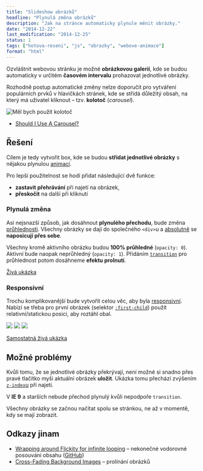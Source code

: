 ```yaml
---
title: "Slideshow obrázků"
headline: "Plynulá změna obrázků"
description: "Jak na stránce automaticky plynule měnit obrázky."
date: "2014-12-22"
last_modification: "2014-12-25"
status: 1
tags: ["hotova-reseni", "js", "obrazky", "webove-animace"]
format: "html"
---
```


<p>Ozvláštnit webovou stránku je možné <b>obrázkovou galerií</b>, kde se budou automaticky v určitém <b>časovém intervalu</b> prohazovat jednotlivé obrázky.</p>

<p>Rozhodně postup automatické změny nelze doporučit pro vytváření populárních prvků v hlavičkách stránek, kde se střídá důležitý obsah, na který má uživatel kliknout – tzv. <b>kolotoč</b> (<i>carousel</i>).</p>

<p><img src="/files/slideshow-obrazku/kolotoc.png" alt="Měl bych použít kolotoč" class="border"></p>

<div class="external-content">
  <ul>
    <li><a href="http://shouldiuseacarousel.com/">Should I Use A Carousel?</a></li>
  </ul>
</div>
































<h2 id="reseni">Řešení</h2>

<p>Cílem je tedy vytvořit box, kde se budou <b>střídat jednotlivé obrázky</b> s nějakou plynulou <a href="/webove-animace">animací</a>.</p>

<p>Pro lepší použitelnost se hodí přidat následující dvě funkce:</p>

<ul>
  <li><b>zastavit přehrávání</b> při najetí na obrázek,</li>
  
  <li><b>přeskočit</b> na další při kliknutí</li>
</ul>

<h3 id="zmena">Plynulá změna</h3>

<p>Asi nejsnazší způsob, jak dosáhnout <b>plynulého přechodu</b>, bude změna <a href="/opacity">průhlednosti</a>. Všechny obrázky se dají do společného <code>&lt;div></code>u a <a href="/position#absolute">absolutně</a> se <b>naposicují přes sebe</b>.</p>

<p>Všechny kromě aktivního obrázku budou <b>100% průhledné</b> (<code>opacity: 0</code>). Aktivní bude naopak neprůhledný (<code>opacity: 1</code>). Přidáním <a href="/transition"><code>transition</code></a> pro průhlednost potom dosáhneme <b>efektu prolnutí</b>.</p>

<p><a href="http://kod.djpw.cz/qzib">Živá ukázka</a></p>


<h3 id="responsivni">Responsivní</h3>

<p>Trochu komplikovanější bude vytvořit celou věc, aby byla <a href="/responsive">responsivní</a>. Nabízí se třeba pro první obrázek (selektor <a href="/first-last-child"><code>:first-child</code></a>) použít relativní/statickou posici, aby roztáhl obal.</p>

<div class="live">
<style>
.slideshow {
    width: 600px;
    position: relative;
    max-width: 100%;
}

.slideshow img {
    position: absolute;
    top: 0;
    left: 0;
    width: 100%;
    height: 100%;
    opacity: 0;
    filter: alpha(opacity=0);
    transition: opacity .4s;
}

.slideshow .show {
    opacity: 1;
    filter: alpha(opacity=100);
}

.slideshow .stoped {
    z-index: 1;
}

.slideshow :first-child {
    position: relative; 
    display: block;
}
</style>

<div class="slideshow">
    <img src="http://lorempixel.com/600/300/0" class="show"><!-- první obrázek -->
    <img src="http://lorempixel.com/600/300/0/0">
    <img src="http://lorempixel.com/600/300/0/0/0">
</div>
<script>
(function(el, time) {
    var timer;
    var active = 0;
    var img = el.querySelectorAll("img");
    var imgCount = img.length;
    
    function change() {
        img[active].className = "";
      
        if (active == (imgCount - 1)) {
            active = 0;
        }
        else {
            active = active + 1;
        }
        img[active].className = "show";
    }
    
    timer = setInterval(change, time);
    
    el.onmouseover = function() {
        clearInterval(timer);
        img[active].className = "show stoped";
    };
    el.onmouseout = function() {
        timer = setInterval(change, time);
    };    
    el.onclick = change;
})(
    document.querySelector(".slideshow"), 
    3 * 1000 // Doba jednoho obrázku v milisekundách
);
</script>
</div>

<p><a href="http://kod.djpw.cz/rzib">Samostatná živá ukázka</a></p>


<h2 id="problemy">Možné problémy</h2>

<p>Kvůli tomu, že se jednotlivé obrázky překrývají, není možné si snadno přes pravé tlačítko myši aktuální obrázek <b>uložit</b>. Ukázka tomu přechází zvýšením <a href="/position#z-index"><code>z-index</code>u</a> při najetí.</p>

<p>V <b>IE 9</b> a starších nebude přechod plynulý kvůli nepodpoře <code>transition</code>.</p>

<p>Všechny obrázky se začnou načítat spolu se stránkou, ne až v momentě, kdy se mají zobrazit.</p>

<h2 id="odkazy">Odkazy jinam</h2>

<ul>
  <li><a href="http://metafizzy.co/blog/wrapping-around/">Wrapping around Flickity for infinite looping</a> – nekonečné vodorovné posouvání obsahu (<a href="https://github.com/metafizzy/flickity">GitHub</a>)</li>
  
  <li><a href="http://demosthenes.info/blog/991/Cross-Fading-Background-Images">Cross-Fading Background Images</a> – prolínání obrázků</li>
</ul>


